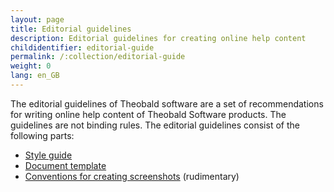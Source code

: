 ```yaml
---
layout: page
title: Editorial guidelines
description: Editorial guidelines for creating online help content
childidentifier: editorial-guide
permalink: /:collection/editorial-guide
weight: 0
lang: en_GB
---
```


The editorial guidelines of Theobald software are a set of recommendations for writing online help content of Theobald Software products. The guidelines are not binding rules.
The editorial guidelines consist of the following parts:
- [Style guide](https://theobaldsoftware.sharepoint.com/:b:/s/PresalesSupportProdMgmtDoc/ERESG3Eap2VJpQQJSAbXy48Bh__GMlRTtYgExgOuo74H5w?e=PqgG82)
- [Document template](./about_template)
- [Conventions for creating screenshots](./editorial-guide/about_template) (rudimentary)
